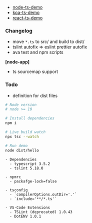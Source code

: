 - [node-ts-demo](https://github.com/fritx/node-ts-demo)
- [koa-ts-demo](https://github.com/fritx/koa-ts-demo)
- [react-ts-demo](https://github.com/fritx/react-ts-demo)

### Changelog

- move `*.ts` to src/ and build to dist/
- tslint autofix => eslint prettier autofix
- ava test and npm scripts

**[node-app]**

- ts sourcemap support

### Todo

- definition for dist files

```sh
# Node version
# node >= 10

# Install dependencies
npm i

# Live build watch
npx tsc --watch

# Run demo
node dist/hello
```

```plain
- Dependencies
  - typescript 3.5.2
  - tslint 5.18.0

- npmrc
  - packafge-lock=false

- tsconfig
  - `compilerOptions.outDir='.'`
  - `include='**/*.ts'`

- VS-Code Extensions
  - TSLint (deprecated) 1.0.43
  - DotENV 1.0.1
```
